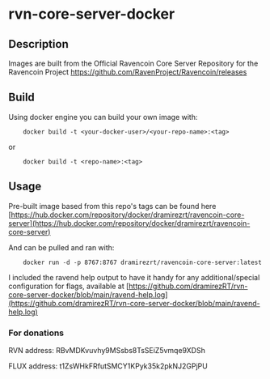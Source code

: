 # rvn-core-server-docker

## Description
Images are built from the Official Ravencoin Core Server Repository for the Ravencoin Project https://github.com/RavenProject/Ravencoin/releases

## Build
Using docker engine you can build your own image with:
```
    docker build -t <your-docker-user>/<your-repo-name>:<tag>
```
or

```
    docker build -t <repo-name>:<tag>
```

## Usage
Pre-built image based from this repo's tags can be found here [https://hub.docker.com/repository/docker/dramirezrt/ravencoin-core-server](https://hub.docker.com/repository/docker/dramirezrt/ravencoin-core-server)

And can be pulled and ran with:
```
    docker run -d -p 8767:8767 dramirezrt/ravencoin-core-server:latest
```

I included the ravend help output to have it handy for any additional/special configuration for flags, available at [https://github.com/dramirezRT/rvn-core-server-docker/blob/main/ravend-help.log](https://github.com/dramirezRT/rvn-core-server-docker/blob/main/ravend-help.log)

### For donations
RVN address: RBvMDKvuvhy9MSsbs8TsSEiZ5vmqe9XDSh

FLUX address: t1ZsWHkFRfutSMCY1KPyk35k2pkNJ2GPjPU
